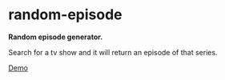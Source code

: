 # random-episode

**Random episode generator.**

Search for a tv show and it will return an episode of that series.

[Demo](a-randomepisode.rhcloud.com)
